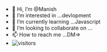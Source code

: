 - 👋 Hi, I’m @Manish
- 👀 I’m interested in ...devlopment
- 🌱 I’m currently learning ...Javascript
- 💞️ I’m looking to collaborate on ...
- 📫 How to reach me ...DM=>
- ![visitors](https://visitor-badge.glitch.me/badge?page_id=page.id)

<!---
HasH2002/HasH2002 is a ✨ special ✨ repository because its `README.md` (this file) appears on your GitHub profile.
You can click the Preview link to take a look at your changes.
--->

